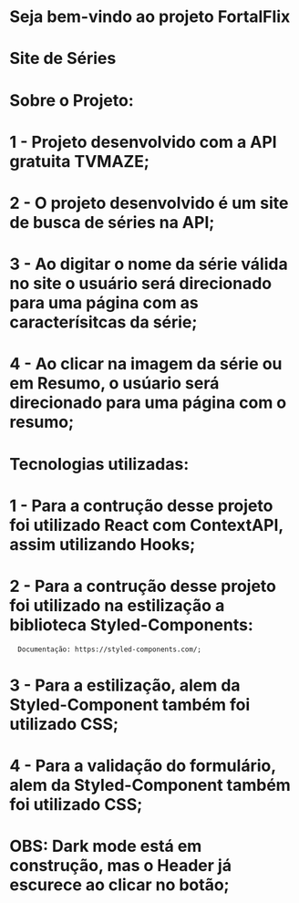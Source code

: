 # Seja bem-vindo ao projeto FortalFlix
# Site de Séries


# Sobre o Projeto:

# 1 - Projeto desenvolvido com a API gratuita TVMAZE;
# 2 - O projeto desenvolvido é um site de busca de séries na API;
# 3 - Ao digitar o nome da série válida no site o usuário será direcionado para uma página com as caracterísitcas da série;
# 4 - Ao clicar na imagem da série ou em Resumo, o usúario será direcionado para uma página com o resumo;

# Tecnologias utilizadas:
# 1 - Para a contrução desse projeto foi utilizado React com ContextAPI, assim utilizando Hooks;
# 2 - Para a contrução desse projeto foi utilizado na estilização a biblioteca Styled-Components:
      Documentação: https://styled-components.com/;
# 3 - Para a estilização, alem da Styled-Component também foi utilizado CSS;
# 4 - Para a validação do formulário, alem da Styled-Component também foi utilizado CSS;


# OBS: Dark mode está em construção, mas o Header já escurece ao clicar no botão;



